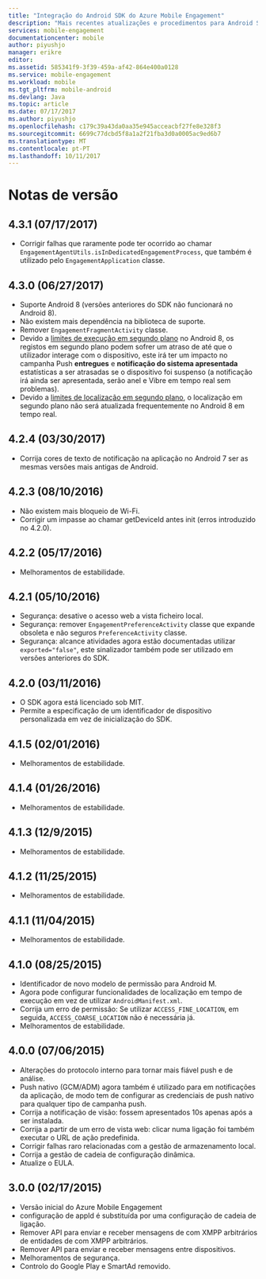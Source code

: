 ```yaml
---
title: "Integração do Android SDK do Azure Mobile Engagement"
description: "Mais recentes atualizações e procedimentos para Android SDK do Azure Mobile Engagement"
services: mobile-engagement
documentationcenter: mobile
author: piyushjo
manager: erikre
editor: 
ms.assetid: 585341f9-3f39-459a-af42-864e400a0128
ms.service: mobile-engagement
ms.workload: mobile
ms.tgt_pltfrm: mobile-android
ms.devlang: Java
ms.topic: article
ms.date: 07/17/2017
ms.author: piyushjo
ms.openlocfilehash: c179c39a43da0aa35e945acceacbf27fe8e328f3
ms.sourcegitcommit: 6699c77dcbd5f8a1a2f21fba3d0a0005ac9ed6b7
ms.translationtype: MT
ms.contentlocale: pt-PT
ms.lasthandoff: 10/11/2017
---
```

# <a name="release-notes"></a>Notas de versão

## <a name="431-07172017"></a>4.3.1 (07/17/2017)
* Corrigir falhas que raramente pode ter ocorrido ao chamar `EngagementAgentUtils.isInDedicatedEngagementProcess`, que também é utilizado pelo `EngagementApplication` classe.

## <a name="430-06272017"></a>4.3.0 (06/27/2017)
* Suporte Android 8 (versões anteriores do SDK não funcionará no Android 8).
* Não existem mais dependência na biblioteca de suporte.
* Remover `EngagementFragmentActivity` classe.
* Devido a [limites de execução em segundo plano](https://developer.android.com/preview/features/background.html) no Android 8, os registos em segundo plano podem sofrer um atraso de até que o utilizador interage com o dispositivo, este irá ter um impacto no campanha Push **entregues** e **notificação do sistema apresentada** estatísticas a ser atrasadas se o dispositivo foi suspenso (a notificação irá ainda ser apresentada, serão anel e Vibre em tempo real sem problemas).
* Devido a [limites de localização em segundo plano](https://developer.android.com/preview/features/background-location-limits.html), o localização em segundo plano não será atualizada frequentemente no Android 8 em tempo real.

## <a name="424-03302017"></a>4.2.4 (03/30/2017)
* Corrija cores de texto de notificação na aplicação no Android 7 ser as mesmas versões mais antigas de Android.

## <a name="423-08102016"></a>4.2.3 (08/10/2016)
* Não existem mais bloqueio de Wi-Fi.
* Corrigir um impasse ao chamar getDeviceId antes init (erros introduzido no 4.2.0).

## <a name="422-05172016"></a>4.2.2 (05/17/2016)
* Melhoramentos de estabilidade.

## <a name="421-05102016"></a>4.2.1 (05/10/2016)
* Segurança: desative o acesso web a vista ficheiro local.
* Segurança: remover `EngagementPreferenceActivity` classe que expande obsoleta e não seguros `PreferenceActivity` classe.
* Segurança: alcance atividades agora estão documentadas utilizar `exported="false"`, este sinalizador também pode ser utilizado em versões anteriores do SDK.

## <a name="420-03112016"></a>4.2.0 (03/11/2016)
* O SDK agora está licenciado sob MIT.
* Permite a especificação de um identificador de dispositivo personalizada em vez de inicialização do SDK.

## <a name="415-02012016"></a>4.1.5 (02/01/2016)
* Melhoramentos de estabilidade.

## <a name="414-01262016"></a>4.1.4 (01/26/2016)
* Melhoramentos de estabilidade.

## <a name="413-1292015"></a>4.1.3 (12/9/2015)
* Melhoramentos de estabilidade.

## <a name="412-11252015"></a>4.1.2 (11/25/2015)
* Melhoramentos de estabilidade.

## <a name="411-11042015"></a>4.1.1 (11/04/2015)
* Melhoramentos de estabilidade.

## <a name="410-08252015"></a>4.1.0 (08/25/2015)
* Identificador de novo modelo de permissão para Android M.
* Agora pode configurar funcionalidades de localização em tempo de execução em vez de utilizar `AndroidManifest.xml`.
* Corrija um erro de permissão: Se utilizar `ACCESS_FINE_LOCATION`, em seguida, `ACCESS_COARSE_LOCATION` não é necessária já.
* Melhoramentos de estabilidade.

## <a name="400-07062015"></a>4.0.0 (07/06/2015)
* Alterações do protocolo interno para tornar mais fiável push e de análise.
* Push nativo (GCM/ADM) agora também é utilizado para em notificações da aplicação, de modo tem de configurar as credenciais de push nativo para qualquer tipo de campanha push.
* Corrija a notificação de visão: fossem apresentados 10s apenas após a ser instalada.
* Corrija a partir de um erro de vista web: clicar numa ligação foi também executar o URL de ação predefinida.
* Corrigir falhas raro relacionadas com a gestão de armazenamento local.
* Corrija a gestão de cadeia de configuração dinâmica.
* Atualize o EULA.

## <a name="300-02172015"></a>3.0.0 (02/17/2015)
* Versão inicial do Azure Mobile Engagement
* configuração de appId é substituída por uma configuração de cadeia de ligação.
* Remover API para enviar e receber mensagens de com XMPP arbitrários de entidades de com XMPP arbitrários.
* Remover API para enviar e receber mensagens entre dispositivos.
* Melhoramentos de segurança.
* Controlo do Google Play e SmartAd removido.

